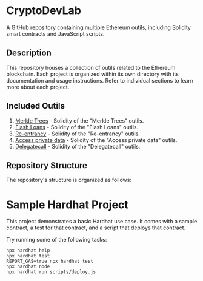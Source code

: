 # CryptoDevLab

A GitHub repository containing multiple Ethereum outils, including Solidity smart contracts and JavaScript scripts.

## Description

This repository houses a collection of outils related to the Ethereum blockchain. Each project is organized within its own directory with its documentation and usage instructions. Refer to individual sections to learn more about each project.

## Included Outils

1. [Merkle Trees](/contracts/Whitelist.sol) - Solidity of the "Merkle Trees" outils.
2. [Flash Loans](/contracts/FlashLoanExample.sol) - Solidity of the "Flash Loans" outils.
3. [Re-entrancy](/contracts/Re-entrancy.sol) - Solidity of the "Re-entrancy" outils.
4. [Access private data](/contracts/Login.sol) - Solidity of the "Access private data" outils.
5. [Delegatecall](/contracts/Delegatecall.sol) - Solidity of the "Delegatecall" outils.

## Repository Structure

The repository's structure is organized as follows:

# Sample Hardhat Project

This project demonstrates a basic Hardhat use case. It comes with a sample contract, a test for that contract, and a script that deploys that contract.

Try running some of the following tasks:

```shell
npx hardhat help
npx hardhat test
REPORT_GAS=true npx hardhat test
npx hardhat node
npx hardhat run scripts/deploy.js
```
